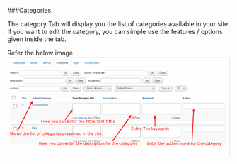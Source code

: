 ###Categories

The category Tab will display you the list of categories available in your site. If you want to edit the category, you can simple use the features / options given inside the tab.

Refer the below image
![Category Tab](./assets/images/Selection_004.png)
